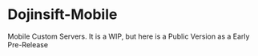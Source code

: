 # Dojinsift-Mobile
Mobile Custom Servers. It is a WIP, but here is a Public Version as a Early Pre-Release
